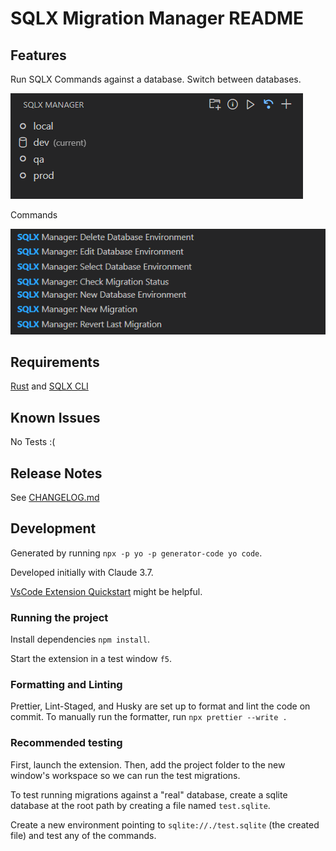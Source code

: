 # SQLX Migration Manager README

## Features

Run SQLX Commands against a database. Switch between databases.

![gui](images/gui.png)

Commands

![gui](images/commands.png)

## Requirements

[Rust](https://www.rust-lang.org/tools/install) and [SQLX CLI](https://github.com/launchbadge/sqlx/tree/main/sqlx-cli)

## Known Issues

No Tests :(

## Release Notes

See [CHANGELOG.md](CHANGELOG.md)

## Development

Generated by running `npx -p yo -p generator-code yo code`.

Developed initially with Claude 3.7.

[VsCode Extension Quickstart](vsc-extension-quickstart.md) might be helpful.

### Running the project

Install dependencies `npm install`.

Start the extension in a test window `f5`.

### Formatting and Linting

Prettier, Lint-Staged, and Husky are set up to format and lint the code on commit. To manually run the formatter, run `npx prettier --write .`

### Recommended testing

First, launch the extension. Then, add the project folder to the new window's workspace so we can run the test migrations.

To test running migrations against a "real" database, create a sqlite database at the root path by creating a file named `test.sqlite`.

Create a new environment pointing to `sqlite://./test.sqlite` (the created file) and test any of the commands.
